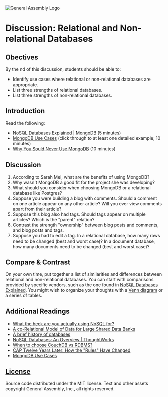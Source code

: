 ![General Assembly Logo](http://i.imgur.com/ke8USTq.png)

Discussion: Relational and Non-relational Databases
===================================================

Obectives
---------

By the nd of this discussion, students should be able to:

- Identify use cases where relational or non-relational databases are appropriate.
- List three strengths of relational databases.
- List three strengths of non-relational databases.

Introduction
------------

Read the following:
- [NoSQL Databases Explained | MongoDB](https://www.mongodb.com/nosql-explained) (5 minutes)
- [MongoDB Use Cases](http://docs.mongodb.org/ecosystem/use-cases/) (click through to at least one detailed example; 10 minutes)
- [Why You Sould Never Use MongoDB](http://www.sarahmei.com/blog/2013/11/11/why-you-should-never-use-mongodb/) (10 minutes)

Discussion
----------

1. According to Sarah Mei, what are the benefits of using MongoDB?
1. Why wasn't MongoDB a good fit for the project she was developing?
1. What should you consider when choosing MongoDB or a relational database like Postgres?
1. Suppose you were building a blog with comments. Should a comment on one article appear on any other article? Will you ever view comments apart from their article?
1. Suppose this blog also had tags. Should tags appear on multiple articles? Which is the "parent" relation?
1. Contrast the strength "ownership" between blog posts and comments, and blog posts and tags.
1. Suppose you had to edit a tag. In a relational database, how many rows need to be changed (best and worst case)? In a document database, how many documents need to be changed (best and worst case)?

Compare & Contrast
------------------

On your own time, put together a list of similarities and differences between relational and non-relational databases. You can start with comparisons provided by specific vendors, such as the one found in [NoSQL Databases Explained](https://www.mongodb.com/nosql-explained). You might wish to organize your thoughts with a [Venn diagram](https://en.wikipedia.org/wiki/Venn_diagram) or a series of tables.

Additional Readings
-------------------

- [What the heck are you actually using NoSQL for?](http://highscalability.com/blog/2010/12/6/what-the-heck-are-you-actually-using-nosql-for.html)
- [A co-Relational Model of Data for Large Shared Data Banks](http://queue.acm.org/detail.cfm?id=1961297&repost)
- [A brief history of databases](http://avant.org/media/history-of-databases)
- [NoSQL Databases: An Overview | ThoughtWorks](http://www.thoughtworks.com/insights/blog/nosql-databases-overview)
- [When to choose CouchDB vs RDBMS?](http://stackoverflow.com/a/2731207/402618)
- [CAP Twelve Years Later: How the "Rules" Have Changed](http://www.infoq.com/articles/cap-twelve-years-later-how-the-rules-have-changed)
- [MongoDB Use Cases](http://docs.mongodb.org/ecosystem/use-cases/)

[License](LICENSE)
------------------

Source code distributed under the MIT license. Text and other assets copyright
General Assembly, Inc., all rights reserved.

